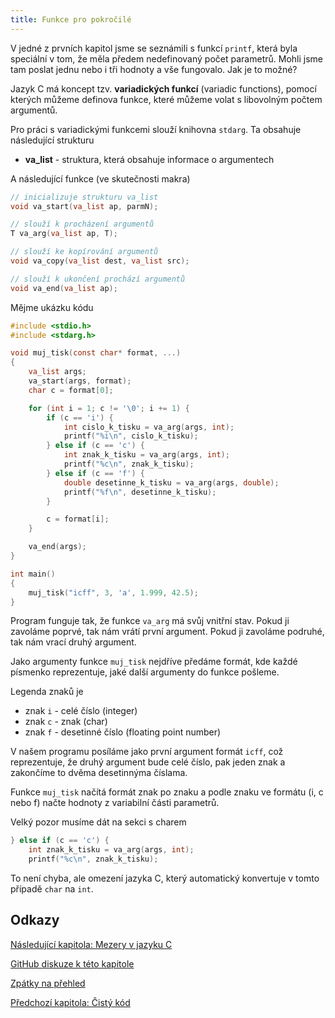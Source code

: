 ```yaml
---
title: Funkce pro pokročilé
---
```


V jedné z prvních kapitol jsme se seznámili s funkcí `printf`, která byla speciální v tom, že měla předem nedefinovaný počet parametrů. Mohli jsme tam poslat jednu nebo i tři hodnoty a vše fungovalo. Jak je to možné?

Jazyk C má koncept tzv. **variadických funkcí** (variadic functions), pomocí kterých můžeme definova funkce, které můžeme volat s libovolným počtem argumentů. 

Pro práci s variadickými funkcemi slouží knihovna `stdarg`. Ta obsahuje následující strukturu

* **va_list** - struktura, která obsahuje informace o argumentech

A následující funkce (ve skutečnosti makra)
```c
// inicializuje strukturu va_list
void va_start(va_list ap, parmN);

// slouží k procházení argumentů
T va_arg(va_list ap, T);

// slouží ke kopírování argumentů
void va_copy(va_list dest, va_list src);

// slouží k ukončení prochází argumentů
void va_end(va_list ap);
```

Mějme ukázku kódu
```c
#include <stdio.h>
#include <stdarg.h>

void muj_tisk(const char* format, ...)
{
    va_list args;
    va_start(args, format);
    char c = format[0];

    for (int i = 1; c != '\0'; i += 1) {
        if (c == 'i') {
            int cislo_k_tisku = va_arg(args, int);
            printf("%i\n", cislo_k_tisku);
        } else if (c == 'c') {
            int znak_k_tisku = va_arg(args, int);
            printf("%c\n", znak_k_tisku);
        } else if (c == 'f') {
            double desetinne_k_tisku = va_arg(args, double);
            printf("%f\n", desetinne_k_tisku);
        }

        c = format[i];
    }

    va_end(args);
}

int main()
{
    muj_tisk("icff", 3, 'a', 1.999, 42.5);
}
```

Program funguje tak, že funkce `va_arg` má svůj vnitřní stav. Pokud ji zavoláme poprvé, tak nám vrátí první argument. Pokud ji zavoláme podruhé, tak nám vrací druhý argument.

Jako argumenty funkce `muj_tisk` nejdříve předáme formát, kde každé písmenko reprezentuje, jaké další argumenty do funkce pošleme.

Legenda znaků je
* znak `i` - celé číslo (integer)
* znak `c` - znak (char)
* znak `f` - desetinné číslo (floating point number)

V našem programu posíláme jako první argument formát `icff`, což reprezentuje, že druhý argument bude celé číslo, pak jeden znak a zakončíme to dvěma desetinnýma číslama.

Funkce `muj_tisk` načítá formát znak po znaku a podle znaku ve formátu (i, c nebo f) načte hodnoty z variabilní části parametrů.


Velký pozor musíme dát na sekci s charem
```c
} else if (c == 'c') {
    int znak_k_tisku = va_arg(args, int);
    printf("%c\n", znak_k_tisku);
```

To není chyba, ale omezení jazyka C, který automatický konvertuje v tomto případě `char` na `int`.



## Odkazy
[Následující kapitola: Mezery v jazyku C](./volitelne-mezery.md)

[GitHub diskuze k této kapitole](https://github.com/tomasbruckner/c_lectures/discussions/39)

[Zpátky na přehled](./index.md)

[Předchozí kapitola: Čistý kód](./volitelne-cisty-kod.md)
